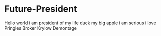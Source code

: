 # Future-President
Hello world i am president of my life
duck my big apple
i am serious
i love Pringles
Broker Krylow
Demontage
